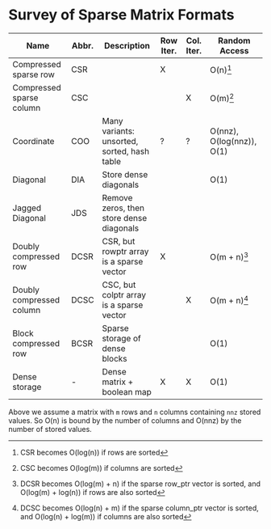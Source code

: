 # Survey of Sparse Matrix Formats
Name | Abbr. | Description | Row Iter. | Col. Iter. | Random Access
----- | ----- | ----- | ----- | ----- | -----
Compressed sparse row | CSR | | X | | O(n)[^1]
Compressed sparse column | CSC | | | X | O(m)[^2]
Coordinate | COO | Many variants: unsorted, sorted, hash table | ? | ? | O(nnz), O(log(nnz)), O(1)
Diagonal | DIA | Store dense diagonals | | | O(1)
Jagged Diagonal | JDS | Remove zeros, then store dense diagonals | | |
Doubly compressed row | DCSR | CSR, but rowptr array is a sparse vector | X | | O(m + n)[^3]
Doubly compressed column | DCSC | CSC, but colptr array is a sparse vector | | X | O(m + n)[^4]
Block compressed row | BCSR | Sparse storage of dense blocks | | | O(1)
Dense storage | - | Dense matrix + boolean map | X | X | O(1)

Above we assume a matrix with `m` rows and `n` columns containing `nnz` stored values.  So O(n) is bound by the number of columns and O(nnz) by the number of stored values.

[^1]: CSR becomes O(log(n)) if rows are sorted

[^2]: CSC becomes O(log(m)) if columns are sorted

[^3]: DCSR becomes O(log(m) + n) if the sparse row_ptr vector is sorted, and O(log(m) + log(n)) if rows are also sorted

[^4]: DCSC becomes O(log(n) + m) if the sparse column_ptr vector is sorted, and O(log(n) + log(m)) if columns are also sorted
